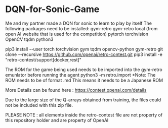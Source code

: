 # DQN-for-Sonic-Game
Me and my partner made a DQN for sonic to learn to play by itself 
The following packages need to be installed:
  gym-retro
  gym-retro local (from open AI website that is used for the competition)
  pytorch
  torchvision
  OpenCV
  tqdm
  python3

  pip3 install --user torch torchvision gym tqdm opencv-python gym-retro
  git clone --recursive https://github.com/openai/retro-contest.git
  pip3 install -e "retro-contest/support[docker,rest]"

The ROM for the game being used needs to be imported into the gym-retro emunlator before running the agent
  python3 -m retro.import <path to ROM>
  *Note: The ROM needs to be of format .md
        This means it needs to be a Japanese ROM

More Details can be found here :
  https://contest.openai.com/details

Due to the large size of the Q-arrays obtained from training, the files could not
be included with this zip file.

PLEASE NOTE : all elements inside the retro-contest file are not property of this repository holder and are property of OpenAI
